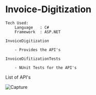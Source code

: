 # Invoice-Digitization

    Tech Used:
        Language   : C#
        Framework  : ASP.NET

    InvoiceDigitization 
        
        - Provides the API's
    
    InvoiceDifitizationTests
        
        - NUnit Tests for the API's
        
       
       
  List of API's
    
   ![Capture](https://user-images.githubusercontent.com/34483323/115362350-1199c080-a1df-11eb-97ea-894d63ecbc7f.jpg)
    
      
      
                     
                    
